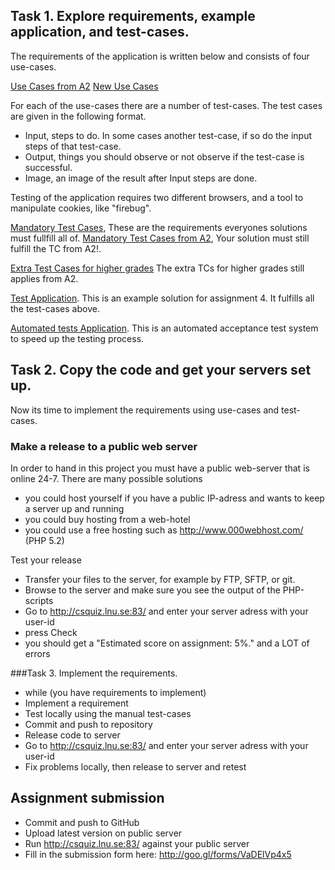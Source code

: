 
## Task 1. Explore requirements, example application, and test-cases.

The requirements of the application is written below and consists of four use-cases.

[Use Cases from A2](https://github.com/dntoll/1DV608/blob/master/Assignments/Assignment_2/Assignment2_Use_Cases.md "Assignment 2 use-cases")
[New Use Cases](https://github.com/dntoll/1DV608/blob/master/Assignments/Assignment_4/UC4.md "Assignment 4 use-cases")

For each of the use-cases there are a number of test-cases. The test cases are given in the following format. 
 * Input, steps to do. In some cases another test-case, if so do the input steps of that test-case.
 * Output, things you should observe or not observe if the test-case is successful.
 * Image, an image of the result after Input steps are done.
 
Testing of the application requires two different browsers, and a tool to manipulate cookies, like "firebug".

[Mandatory Test Cases](https://github.com/dntoll/1DV608/blob/master/Assignments/Assignment_4/TestCases.md "Mandatory Test-Cases"), These are the requirements everyones solutions must fullfill all of.
[Mandatory Test Cases from A2](https://github.com/dntoll/1DV608/blob/master/Assignments/Assignment_2/Assignment2_Test_Cases_Mandatory.md "Mandatory Test-Cases from A2"), Your solution must still fulfill the TC from A2!.

[Extra Test Cases for higher grades](https://github.com/dntoll/1DV608/blob/master/Assignments/Assignment_2/Assignment2_Extra_Test_cases.md "Extra Test-Cases for higher grade") The extra TCs for higher grades still applies from A2.

[Test Application](http://csquiz.lnu.se:81/ "Application To test requirements on"). This is an example solution for assignment 4. It fulfills all the test-cases above.

[Automated tests Application](http://csquiz.lnu.se:83/ "Application To test your on"). This is an automated acceptance test system to speed up the testing process. 

## Task 2. Copy the code and get your servers set up.

Now its time to implement the requirements using use-cases and test-cases.



### Make a release to a public web server

In order to hand in this project you must have a public web-server that is online 24-7. There are many possible solutions
 * you could host yourself if you have a public IP-adress and wants to keep a server up and running
 * you could buy hosting from a web-hotel
 * you could use a free hosting such as http://www.000webhost.com/ (PHP 5.2)

Test your release
 * Transfer your files to the server, for example by FTP, SFTP, or git.
 * Browse to the server and make sure you see the output of the PHP-scripts
 * Go to http://csquiz.lnu.se:83/ and enter your server adress with your user-id
  * press Check
  * you should get a "Estimated score on assignment: 5%." and a LOT of errors

###Task 3. Implement the requirements.

 * while (you have requirements to implement)
  * Implement a requirement
  * Test locally using the manual test-cases
  * Commit and push to repository
 * Release code to server
  * Go to http://csquiz.lnu.se:83/ and enter your server adress with your user-id
  * Fix problems locally, then release to server and retest

## Assignment submission

 * Commit and push to GitHub
 * Upload latest version on public server
 * Run http://csquiz.lnu.se:83/ against your public server
 * Fill in the submission form here: http://goo.gl/forms/VaDElVp4x5
